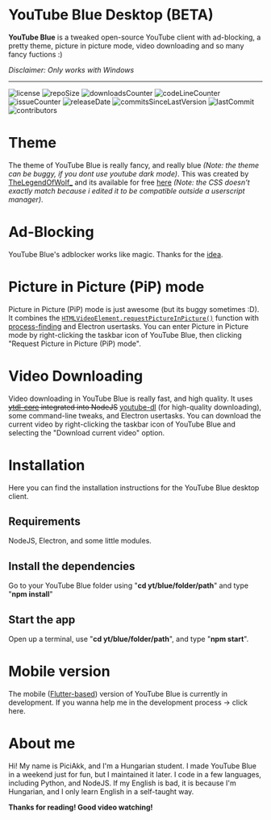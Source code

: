 # YouTube Blue Desktop (BETA)

**YouTube Blue** is a tweaked open-source YouTube client with ad-blocking, a pretty theme, picture in picture mode, video downloading and so many fancy fuctions :)

*Disclaimer: Only works with Windows*

---
![license](https://img.shields.io/github/license/youtube-blue/youtube-blue-desktop?color=%23219fca)
![repoSize](https://img.shields.io/github/repo-size/youtube-blue/youtube-blue-desktop?color=%23219fca)
![downloadsCounter](https://img.shields.io/github/downloads/youtube-blue/youtube-blue-desktop/total?color=%23219fca)
![codeLineCounter](https://tokei.rs/b1/github/youtube-blue/youtube-blue-desktop?category=code)
![issueCounter](https://img.shields.io/github/issues-raw/youtube-blue/youtube-blue-desktop?color=%23219fca)
![releaseDate](https://img.shields.io/github/release-date/youtube-blue/youtube-blue-desktop?color=%23219fca)
![commitsSinceLastVersion](https://img.shields.io/github/commits-since/youtube-blue/youtube-blue-desktop/latest?color=%23219fca)
![lastCommit](https://img.shields.io/github/last-commit/youtube-blue/youtube-blue-desktop?color=%23219fca)
![contributors](https://img.shields.io/github/contributors/youtube-blue/youtube-blue-desktop?color=%23219fca)

# Theme

The theme of YouTube Blue is really fancy, and really blue *(Note: the theme can be buggy, if you dont use youtube dark mode)*. This was created by [TheLegendOfWolf_](https://userstyles.org/users/956934 "The UserStyles profile of TheLegendOfWolf_") and its available for free [here]("https://userstyles.org/styles/195233/blue-youtube-by-thelegendofwolf-3683) *(Note: the CSS doesn't exactly match because i edited it to be compatible outside a userscript manager)*.

# Ad-Blocking

YouTube Blue's adblocker works like magic. Thanks for the [idea](https://dev.to/penge/chrome-extension-that-skips-youtube-ads-steps-how-to-create-it-3ibp#3-how-skip-ad-works).

# Picture in Picture (PiP) mode

Picture in Picture (PiP) mode is just awesome (but its buggy sometimes :D). It combines the [`HTMLVideoElement.requestPictureInPicture()`](https://developer.mozilla.org/en-US/docs/Web/API/HTMLVideoElement/requestPictureInPicture) function with [process-finding](https://www.npmjs.com/package/find-process) and Electron usertasks. You can enter Picture in Picture mode by right-clicking the taskbar icon of YouTube Blue, then clicking "Request Picture in Picture (PiP) mode".



# Video Downloading

Video downloading in YouTube Blue is really fast, and high quality. It uses ~~[ytdl-core](https://github.com/ytdl-org/youtube-dl) integrated into NodeJS~~ [youtube-dl](https://github.com/ytdl-org/youtube-dl) (for high-quality downloading), some command-line tweaks, and Electron usertasks. You can download the current video by right-clicking the taskbar icon of YouTube Blue and selecting the "Download current video" option.

# Installation

Here you can find the installation instructions for the YouTube Blue desktop client.

## Requirements

NodeJS, Electron, and some little modules.

## Install the dependencies

Go to your YouTube Blue folder using "**cd yt/blue/folder/path**" and type "**npm install**"

## Start the app

Open up a terminal, use "**cd yt/blue/folder/path**", and type "**npm start**".


# Mobile version

The mobile ([Flutter-based](https://flutter.dev)) version of YouTube Blue is currently in development. If you wanna help me in the development process -> click here.

# About me

Hi! My name is PiciAkk, and I'm a Hungarian student. I made YouTube Blue in a weekend just for fun, but I maintained it later. I code in a few languages, including Python, and NodeJS. If my English is bad, it is because I'm Hungarian, and I only learn English in a self-taught way.

**Thanks for reading! Good video watching!**
